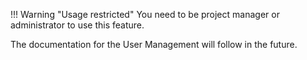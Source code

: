 !!! Warning "Usage restricted"
    You need to be project manager or administrator to use this feature.

The documentation for the User Management will follow in the future.
